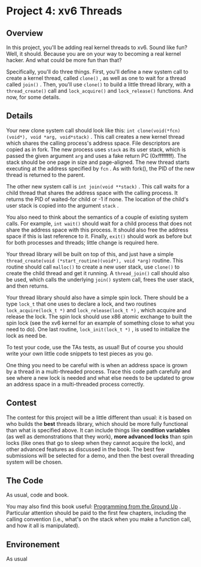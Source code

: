 
# Project 4: xv6 Threads


## Overview

In this project, you'll be adding real kernel threads to xv6\. Sound like fun? Well, it should. Because you are on your way to becoming a real kernel hacker. And what could be more fun than that?

Specifically, you'll do three things. First, you'll define a new system call to create a kernel thread, called `clone()` , as well as one to wait for a thread called `join()` . Then, you'll use `clone()` to build a little thread library, with a `thread_create()` call and `lock_acquire()` and `lock_release()` functions. And now, for some details.

## Details

Your new clone system call should look like this: `int clone(void(*fcn)(void*), void *arg, void*stack)` . This call creates a new kernel thread which shares the calling process's address space. File descriptors are copied as in fork. The new process uses `stack` as its user stack, which is passed the given argument `arg` and uses a fake return PC (0xffffffff). The stack should be one page in size and page-aligned. The new thread starts executing at the address specified by `fcn` . As with fork(), the PID of the new thread is returned to the parent.

The other new system call is `int join(void **stack)` . This call waits for a child thread that shares the address space with the calling process. It returns the PID of waited-for child or -1 if none. The location of the child's user stack is copied into the argument `stack` .

You also need to think about the semantics of a couple of existing system calls. For example, `int wait()` should wait for a child process that does not share the address space with this process. It should also free the address space if this is last reference to it. Finally, `exit()` should work as before but for both processes and threads; little change is required here.

Your thread library will be built on top of this, and just have a simple `thread_create(void (*start_routine)(void*), void *arg)` routine. This routine should call `malloc()` to create a new user stack, use `clone()` to create the child thread and get it running. A `thread_join()` call should also be used, which calls the underlying `join()` system call, frees the user stack, and then returns.

Your thread library should also have a simple spin lock. There should be a type `lock_t` that one uses to declare a lock, and two routines `lock_acquire(lock_t *)` and `lock_release(lock_t *)` , which acquire and release the lock. The spin lock should use x86 atomic exchange to built the spin lock (see the xv6 kernel for an example of something close to what you need to do). One last routine, `lock_init(lock_t *)` , is used to initialize the lock as need be.

To test your code, use the TAs tests, as usual! But of course you should write your own little code snippets to test pieces as you go.

One thing you need to be careful with is when an address space is grown by a thread in a multi-threaded process. Trace this code path carefully and see where a new lock is needed and what else needs to be updated to grow an address space in a multi-threaded process correctly.

## Contest

The contest for this project will be a little different than usual: it is based on who builds the **best** threads library, which should be more fully functional than what is specified above. It can include things like **condition variables** (as well as demonstrations that they work), **more advanced locks** than spin locks (like ones that go to sleep when they cannot acquire the lock), and other advanced features as discussed in the book. The best few submissions will be selected for a demo, and then the best overall threading system will be chosen.

## The Code

As usual, code and book.

You may also find this book useful: [Programming from the Ground Up](http://download.savannah.gnu.org/releases/pgubook/ProgrammingGroundUp-1-0-booksize.pdf) . Particular attention should be paid to the first few chapters, including the calling convention (i.e., what's on the stack when you make a function call, and how it all is manipulated).

## Environement 

As usual